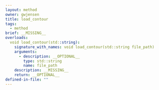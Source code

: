```yaml
---
layout: method
owner: gwjensen
title: load_contour
tags:
  - method
brief: __MISSING__
overloads:
  void load_contour(std::string):
    signature_with_names: void load_contour(std::string file_path)
    arguments:
      - description: __OPTIONAL__
        type: std::string
        name: file_path
    description: __MISSING__
    return: __OPTIONAL__
defined-in-file: ""
---
```

